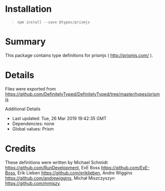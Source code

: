 # Installation
> `npm install --save @types/prismjs`

# Summary
This package contains type definitions for prismjs ( http://prismjs.com/ ).

# Details
Files were exported from https://github.com/DefinitelyTyped/DefinitelyTyped/tree/master/types/prismjs

Additional Details
 * Last updated: Tue, 26 Mar 2019 19:42:35 GMT
 * Dependencies: none
 * Global values: Prism

# Credits
These definitions were written by Michael Schmidt <https://github.com/RunDevelopment>, ExE Boss <https://github.com/ExE-Boss>, Erik Lieben <https://github.com/eriklieben>, Andre Wiggins <https://github.com/andrewiggins>, Michał Miszczyszyn <https://github.com/mmiszy>.
